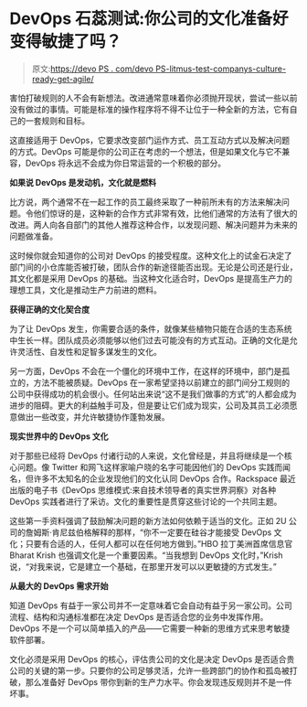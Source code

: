# DevOps 石蕊测试:你公司的文化准备好变得敏捷了吗？

> 原文:[https://devo PS . com/devo PS-litmus-test-companys-culture-ready-get-agile/](https://devops.com/devops-litmus-test-companys-culture-ready-get-agile/)

害怕打破规则的人不会有新想法。改进通常意味着你必须抛开现状，尝试一些以前没有做过的事情。可能是标准的操作程序将不得不让位于一种全新的方法，它有自己的一套规则和目标。

这直接适用于 DevOps，它要求改变部门运作方式、员工互动方式以及解决问题的方式。DevOps 可能是你的公司正在考虑的一个想法，但是如果文化与它不兼容，DevOps 将永远不会成为你日常运营的一个积极的部分。

**如果说 DevOps 是发动机，文化就是燃料**

比方说，两个通常不在一起工作的员工最终采取了一种前所未有的方法来解决问题。令他们惊讶的是，这种新的合作方式非常有效，比他们通常的方法有了很大的改进。两人向各自部门的其他人推荐这种合作，以发现问题、解决问题并为未来的问题做准备。

这时候你就会知道你的公司对 DevOps 的接受程度。这种文化上的试金石决定了部门间的小仓库能否被打破，团队合作的新途径能否出现。无论是公司还是行业，其文化都是采用 DevOps 的基础。当这种文化适合时，DevOps 是提高生产力的理想工具，文化是推动生产力前进的燃料。

**获得正确的文化契合度**

为了让 DevOps 发生，你需要合适的条件，就像某些植物只能在合适的生态系统中生长一样。团队成员必须能够以他们过去可能没有的方式互动。正确的文化是允许灵活性、自发性和足智多谋发生的文化。

另一方面，DevOps 不会在一个僵化的环境中工作，在这样的环境中，部门是孤立的，方法不能被质疑。DevOps 在一家希望坚持以前建立的部门间分工规则的公司中获得成功的机会很小。任何站出来说“这不是我们做事的方式”的人都会成为进步的阻碍。更大的利益触手可及，但是要让它们成为现实，公司及其员工必须愿意做出一些改变，并允许敏捷协作蓬勃发展。

**现实世界中的 DevOps 文化**

对于那些已经将 DevOps 付诸行动的人来说，文化曾经是，并且将继续是一个核心问题。像 Twitter 和网飞这样家喻户晓的名字可能因他们的 DevOps 实践而闻名，但许多不太知名的企业发现他们的文化认同 DevOps 合作。Rackspace 最近出版的电子书《DevOps 思维模式:来自技术领导者的真实世界洞察》对各种 DevOps 实践者进行了采访。文化的重要性是贯穿这些讨论的一个共同主题。

这些第一手资料强调了鼓励解决问题的新方法如何依赖于适当的文化。正如 2U 公司的詹姆斯·肯尼兹伯格解释的那样，“你不一定要在硅谷才能接受 DevOps 文化；只要有合适的人，任何人都可以在任何地方做到。”HBO 拉丁美洲首席信息官 Bharat Krish 也强调文化是一个重要因素。“当我想到 DevOps 文化时，”Krish 说，“对我来说，它是建立一个基础，在那里开发可以以更敏捷的方式发生。”

**从最大的 DevOps 需求开始**

知道 DevOps 有益于一家公司并不一定意味着它会自动有益于另一家公司。公司流程、结构和沟通标准都在决定 DevOps 是否适合您的业务中发挥作用。DevOps 不是一个可以简单插入的产品——它需要一种新的思维方式来思考敏捷软件部署。

文化必须是采用 DevOps 的核心，评估贵公司的文化是决定 DevOps 是否适合贵公司的关键的第一步。只要你的公司足够灵活，允许一些跨部门的协作和孤岛被打破，那么准备好 DevOps 带你到新的生产力水平。你会发现违反规则并不是一件坏事。